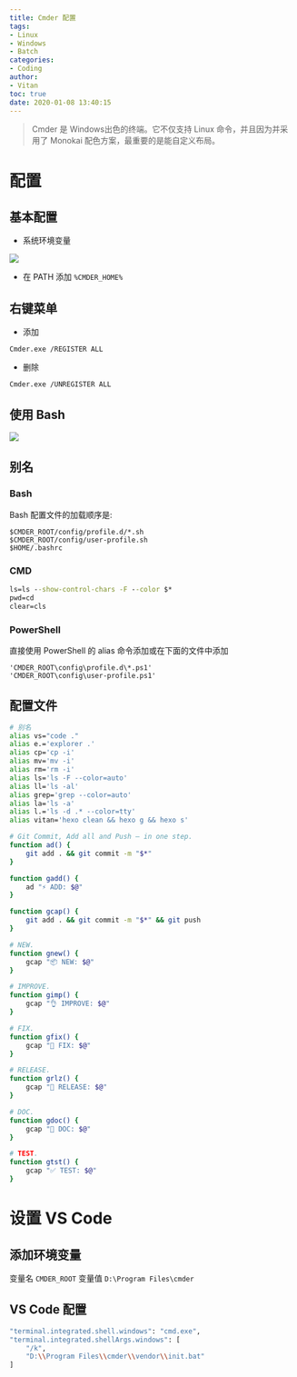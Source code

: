 ```yaml
---
title: Cmder 配置
tags:
- Linux
- Windows
- Batch
categories:
- Coding
author:
- Vitan
toc: true
date: 2020-01-08 13:40:15
---
```

> Cmder 是 Windows出色的终端。它不仅支持 Linux 命令，并且因为并采用了 Monokai 配色方案，最重要的是能自定义布局。

<!--more-->

# 配置
## 基本配置
- 系统环境变量

![](https://cdn.jsdelivr.net/gh/ivitan/Picture@master/images/20200405132003.png)

- 在 PATH 添加 `%CMDER_HOME%`

## 右键菜单
- 添加

```
Cmder.exe /REGISTER ALL
```

- 删除

```
Cmder.exe /UNREGISTER ALL
```

## 使用 Bash

![](https://cdn.jsdelivr.net/gh/ivitan/Picture@master/images/cmder_bash.png)


## 别名
### Bash
Bash 配置文件的加载顺序是:
```
$CMDER_ROOT/config/profile.d/*.sh
$CMDER_ROOT/config/user-profile.sh
$HOME/.bashrc
```

### CMD 
```bat %CMDER_ROOT%\config\user-aliases.cmd 
ls=ls --show-control-chars -F --color $*
pwd=cd
clear=cls
```

### PowerShell
直接使用 PowerShell 的 alias 命令添加或在下面的文件中添加

```
'CMDER_ROOT\config\profile.d\*.ps1'
'CMDER_ROOT\config\user-profile.ps1'
```

## 配置文件
```bash D:\Program Files\cmder\vendor\git-for-windows\etc\bash.bashrc
# 别名
alias vs="code ."
alias e.='explorer .'
alias cp='cp -i'
alias mv='mv -i'
alias rm='rm -i'
alias ls='ls -F --color=auto'
alias ll='ls -al'
alias grep='grep --color=auto'
alias la='ls -a'
alias l.='ls -d .* --color=tty'
alias vitan='hexo clean && hexo g && hexo s'

# Git Commit, Add all and Push — in one step.
function ad() {
    git add . && git commit -m "$*"
}

function gadd() {
    ad "⚡ ADD: $@"
}

function gcap() {
    git add . && git commit -m "$*" && git push
}

# NEW.
function gnew() {
    gcap "📦 NEW: $@"
}

# IMPROVE.
function gimp() {
    gcap "👌 IMPROVE: $@"
}

# FIX.
function gfix() {
    gcap "🐛 FIX: $@"
}

# RELEASE.
function grlz() {
    gcap "🚀 RELEASE: $@"
}

# DOC.
function gdoc() {
    gcap "📖 DOC: $@"
}

# TEST.
function gtst() {
    gcap "✅ TEST: $@"
}
```

# 设置 VS Code
## 添加环境变量
变量名 `CMDER_ROOT` 变量值 `D:\Program Files\cmder`

## VS Code 配置

```sh setting.json
"terminal.integrated.shell.windows": "cmd.exe",
"terminal.integrated.shellArgs.windows": [
    "/k",
    "D:\\Program Files\\cmder\\vendor\\init.bat"
]
```